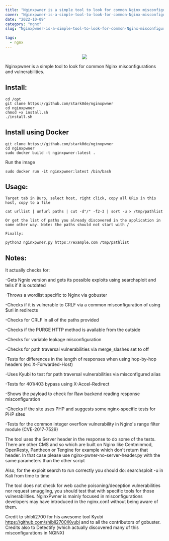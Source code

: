 ```yaml
---
title: "Nginxpwner is a simple tool to look for common Nginx misconfigurations and vulnerabilities."
cover: "Nginxpwner-is-a-simple-tool-to-look-for-common-Nginx-misconfigurations-and-vulnerabilities.png"
date: "2022-10-09"
category: "ngnx"
slug: "Nginxpwner-is-a-simple-tool-to-look-for-common-Nginx-misconfigurations-and-vulnerabilities"

tags:
  - ngnx
---
```




<p align="center"><img src="https://i.postimg.cc/vm3LWFj4/nginxpwner.png" /></p>

Nginxpwner is a simple tool to look for common Nginx misconfigurations and vulnerabilities.

## Install:

```
cd /opt
git clone https://github.com/stark0de/nginxpwner
cd nginxpwner
chmod +x install.sh
./install.sh
```

## Install using Docker
```
git clone https://github.com/stark0de/nginxpwner
cd nginxpwner
sudo docker build -t nginxpwner:latest .
```

Run the image
```
sudo docker run -it nginxpwner:latest /bin/bash
```


## Usage:

```
Target tab in Burp, select host, right click, copy all URLs in this host, copy to a file

cat urllist | unfurl paths | cut -d"/" -f2-3 | sort -u > /tmp/pathlist 

Or get the list of paths you already discovered in the application in some other way. Note: the paths should not start with /

Finally:

python3 nginxpwner.py https://example.com /tmp/pathlist
```
## Notes:

It actually checks for:

-Gets Ngnix version and gets its possible exploits using searchsploit and tells if it is outdated

-Throws a wordlist specific to Nginx via gobuster

-Checks if it is vulnerable to CRLF via a common misconfiguration of using $uri in redirects

-Checks for CRLF in all of the paths provided

-Checks if the PURGE HTTP method is available from the outside

-Checks for variable leakage misconfiguration

-Checks for path traversal vulnerabilities via merge_slashes set to off

-Tests for differences in the length of responses when using hop-by-hop headers (ex: X-Forwarded-Host)

-Uses Kyubi to test for path traversal vulnerabilities via misconfigured alias

-Tests for 401/403 bypass using X-Accel-Redirect

-Shows the payload to check for Raw backend reading response misconfiguration 

-Checks if the site uses PHP and suggests some nginx-specific tests for PHP sites

-Tests for the common integer overflow vulnerability in Nginx's range filter module (CVE-2017-7529)

The tool uses the Server header in the response to do some of the tests. There are other CMS and so which are built on Nginx like Centminmod, OpenResty, Pantheon or Tengine for example which don't return that header. In that case please use nginx-pwner-no-server-header.py with the same parameters than the other script

Also, for the exploit search to run correctly you should do: searchsploit -u in Kali from time to time

The tool does not check for web cache poisoning/deception vulnerabilities nor request smuggling, you should test that with specific tools for those vulnerabilities. NginxPwner is mainly focused in misconfigurations developers may have introduced in the nginx.conf without being aware of them.

Credit to shibli2700 for his awesome tool Kyubi https://github.com/shibli2700/Kyubi and to all the contributors of gobuster. Credits also to Detectify (which actually discovered many of this misconfigurations in NGINX)